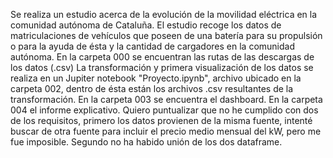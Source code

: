 Se realiza un estudio acerca de la evolución de la movilidad eléctrica en la comunidad autónoma de Cataluña.
El estudio recoge los datos de matriculaciones de vehículos que poseen de una batería para su propulsión o para la ayuda de ésta y la cantidad de cargadores en la comunidad autónoma.
En la carpeta 000 se encuentran las rutas de las descargas de los datos (.csv)
La transformación y primera visualización de los datos se realiza en un Jupiter notebook "Proyecto.ipynb", archivo ubicado en la carpeta 002, dentro de ésta están los archivos .csv resultantes de la transformación.
En la carpeta 003 se encuentra el dashboard.
En la carpeta 004 el informe explicativo.
Quiero puntualizar que no he cumplido con dos de los requisitos, primero los datos provienen de la misma fuente, intenté buscar de otra fuente para incluir el precio medio mensual del kW, pero me fue imposible. Segundo no ha habido unión de los dos dataframe.

